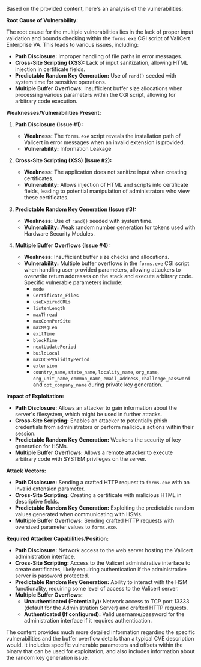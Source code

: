 Based on the provided content, here's an analysis of the vulnerabilities:

**Root Cause of Vulnerability:**

The root cause for the multiple vulnerabilities lies in the lack of proper input validation and bounds checking within the `forms.exe` CGI script of ValiCert Enterprise VA. This leads to various issues, including:

*   **Path Disclosure:** Improper handling of file paths in error messages.
*   **Cross-Site Scripting (XSS):** Lack of input sanitization, allowing HTML injection in certificate fields.
*   **Predictable Random Key Generation:** Use of `rand()` seeded with system time for sensitive operations.
*   **Multiple Buffer Overflows:** Insufficient buffer size allocations when processing various parameters within the CGI script, allowing for arbitrary code execution.

**Weaknesses/Vulnerabilities Present:**

1.  **Path Disclosure (Issue #1):**
    *   **Weakness:** The `forms.exe` script reveals the installation path of Valicert in error messages when an invalid extension is provided.
    *   **Vulnerability:** Information Leakage

2.  **Cross-Site Scripting (XSS) (Issue #2):**
    *   **Weakness:** The application does not sanitize input when creating certificates.
    *   **Vulnerability:** Allows injection of HTML and scripts into certificate fields, leading to potential manipulation of administrators who view these certificates.

3.  **Predictable Random Key Generation (Issue #3):**
    *   **Weakness:** Use of `rand()` seeded with system time.
    *   **Vulnerability:** Weak random number generation for tokens used with Hardware Security Modules.

4.  **Multiple Buffer Overflows (Issue #4):**
    *   **Weakness:** Insufficient buffer size checks and allocations.
    *   **Vulnerability:** Multiple buffer overflows in the `forms.exe` CGI script when handling user-provided parameters, allowing attackers to overwrite return addresses on the stack and execute arbitrary code. Specific vulnerable parameters include:
        *   `mode`
        *   `Certificate_Files`
        *   `useExpiredCRLs`
        *   `listenLength`
        *   `maxThread`
        *   `maxConnPerSite`
        *   `maxMsgLen`
        *   `exitTime`
        *   `blockTime`
        *   `nextUpdatePeriod`
        *   `buildLocal`
        *   `maxOCSPValidityPeriod`
        *   `extension`
         *   `country_name`, `state_name`, `locality_name`, `org_name`, `org_unit_name`, `common_name`, `email_address`, `challenge_password` and  `opt_company_name` during private key generation.

**Impact of Exploitation:**

*   **Path Disclosure:** Allows an attacker to gain information about the server's filesystem, which might be used in further attacks.
*   **Cross-Site Scripting:** Enables an attacker to potentially phish credentials from administrators or perform malicious actions within their session.
*   **Predictable Random Key Generation:**  Weakens the security of key generation for HSMs.
*   **Multiple Buffer Overflows:** Allows a remote attacker to execute arbitrary code with SYSTEM privileges on the server.

**Attack Vectors:**

*   **Path Disclosure:** Sending a crafted HTTP request to `forms.exe` with an invalid extension parameter.
*   **Cross-Site Scripting:** Creating a certificate with malicious HTML in descriptive fields.
*   **Predictable Random Key Generation:** Exploiting the predictable random values generated when communicating with HSMs.
*   **Multiple Buffer Overflows:** Sending crafted HTTP requests with oversized parameter values to `forms.exe`.

**Required Attacker Capabilities/Position:**

*   **Path Disclosure:** Network access to the web server hosting the Valicert administration interface.
*   **Cross-Site Scripting:** Access to the Valicert administrative interface to create certificates, likely requiring authentication if the administrative server is password protected.
*    **Predictable Random Key Generation:** Ability to interact with the HSM functionality, requiring some level of access to the Valicert server.
*   **Multiple Buffer Overflows:**
    *   **Unauthenticated (Potentially):** Network access to TCP port 13333 (default for the Administration Server) and crafted HTTP requests.
    *   **Authenticated (If configured):** Valid username/password for the administration interface if it requires authentication.

The content provides much more detailed information regarding the specific vulnerabilities and the buffer overflow details than a typical CVE description would. It includes specific vulnerable parameters and offsets within the binary that can be used for exploitation, and also includes information about the random key generation issue.